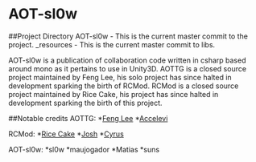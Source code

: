 # AOT-sl0w

##Project Directory
AOT-sl0w - This is the current master commit to the project.
_resources - This is the current master commit to libs.


AOT-sl0w is a publication of collaboration code written in csharp based around mono as it pertains to use in Unity3D.
AOTTG is a closed source project maintained by Feng Lee, his solo project has since halted in development sparking the birth of RCMod.
RCMod is a closed source project maintained by Rice Cake, his project has since halted in development sparking the birth of this project.

##Notable credits
AOTTG:
*[Feng Lee](http://fenglee.com/)
*[Accelevi](http://fenglee.com/)


RCMod:
*[Rice Cake](http://aotrc.weebly.com/)
*[Josh](http://aotanticheat.weebly.com/)
*[Cyrus](http://cyrusaot.weebly.com/)


AOT-sl0w:
*sl0w
*maujogador
*Matias
*suns
